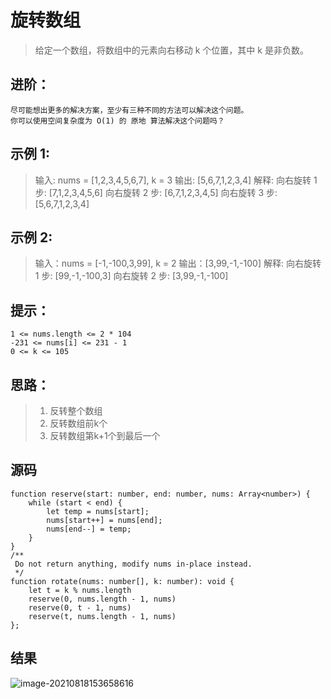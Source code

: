 # 旋转数组

> 给定一个数组，将数组中的元素向右移动 k 个位置，其中 k 是非负数。

## 进阶：

    尽可能想出更多的解决方案，至少有三种不同的方法可以解决这个问题。
    你可以使用空间复杂度为 O(1) 的 原地 算法解决这个问题吗？

 



## 示例 1:

> 输入: nums = [1,2,3,4,5,6,7], k = 3
> 输出: [5,6,7,1,2,3,4]
> 解释:
> 向右旋转 1 步: [7,1,2,3,4,5,6]
> 向右旋转 2 步: [6,7,1,2,3,4,5]
> 向右旋转 3 步: [5,6,7,1,2,3,4]

## 示例 2:

> 输入：nums = [-1,-100,3,99], k = 2
> 输出：[3,99,-1,-100]
> 解释: 
> 向右旋转 1 步: [99,-1,-100,3]
> 向右旋转 2 步: [3,99,-1,-100]

## 提示：

    1 <= nums.length <= 2 * 104
    -231 <= nums[i] <= 231 - 1
    0 <= k <= 105

## 思路：

> 1. 反转整个数组
> 2. 反转数组前k个
> 3. 反转数组第k+1个到最后一个

## 源码

```tsx
function reserve(start: number, end: number, nums: Array<number>) {
    while (start < end) {
        let temp = nums[start];
        nums[start++] = nums[end];
        nums[end--] = temp;
    }
}
/**
 Do not return anything, modify nums in-place instead.
 */
function rotate(nums: number[], k: number): void {
    let t = k % nums.length
    reserve(0, nums.length - 1, nums)
    reserve(0, t - 1, nums)
    reserve(t, nums.length - 1, nums)
};
```

## 结果

![image-20210818153658616](https://pic-1255740060.cos.ap-shanghai.myqcloud.com/MarkDown/img/20210818153705.png)